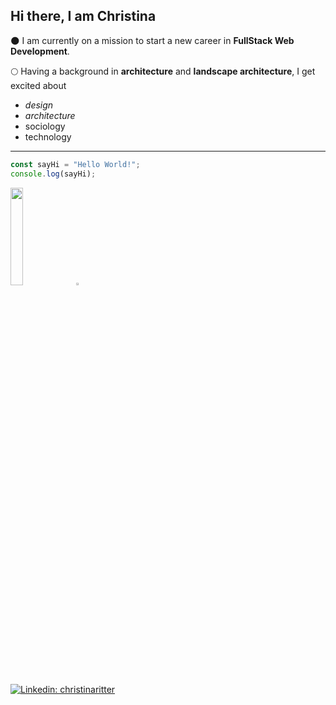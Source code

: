 ## Hi there, I am Christina

:new_moon: I am currently on a mission to start a new career in **FullStack Web Development**.

:full_moon: Having a background in **architecture** and **landscape architecture**, I get excited about
- _design_          
- _architecture_    
- sociology         
- technology        

---
```javascript
const sayHi = "Hello World!";
console.log(sayHi);
```
<img src="https://media.giphy.com/media/JpCXB894hA1rgd94u9/giphy.gif" width=20% height=20%>



<img src="https://cdn-icons-png.flaticon.com/512/174/174857.png" width=2% height=2%>

[![Linkedin: christinaritter](https://img.shields.io/badge/-christinaritter-blue?style=flat-square&logo=Linkedin&logoColor=white&link=https://www.linkedin.com/in/christinaritter/)](https://www.linkedin.com/in/christina-ritter-90627819b/)
